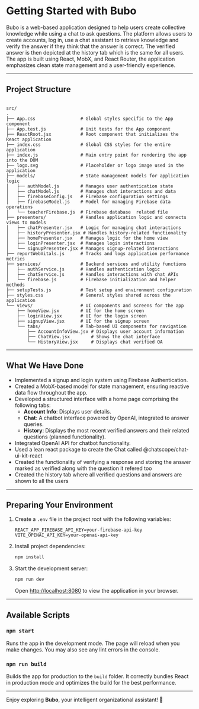 
# Getting Started with Bubo

Bubo is a web-based application designed to help users create  collective knowledge while using a chat to ask questions. The platform allows users to create accounts, log in, use a chat assistant to retrieve knowledge and verify the answer if they think that the answer is correct. The verified answer is then depicted at the history tab which is the same for all users. The app is built using React, MobX, and React Router, the application emphasizes clean state management and a user-friendly experience.

---

## Project Structure

```

src/
.
├── App.css                 # Global styles specific to the App component
├── App.test.js             # Unit tests for the App component
├── ReactRoot.jsx           # Root component that initializes the React application
├── index.css               # Global CSS styles for the entire application
├── index.js                # Main entry point for rendering the app into the DOM
├── logo.svg                # Placeholder or logo image used in the application
├── models/                 # State management models for application logic
│   ├── authModel.js        # Manages user authentication state
│   ├── chatModel.js        # Manages chat interactions and data
│   ├── firebaseConfig.js   # Firebase configuration settings
│   ├── firebaseModel.js    # Model for managing Firebase data operations
│   └── teacherFirebase.js  # Firebase database  related file
├── presenters/             # Handles application logic and connects views to models
│   ├── chatPresenter.jsx   # Logic for managing chat interactions
│   ├── historyPresenter.jsx # Handles history-related functionality
│   ├── homePresenter.jsx   # Manages logic for the home view
│   ├── loginPresenter.jsx  # Manages login interactions
│   └── signupPresenter.jsx # Manages signup-related interactions
├── reportWebVitals.js      # Tracks and logs application performance metrics
├── services/               # Backend services and utility functions
│   ├── authService.js      # Handles authentication logic
│   ├── chatService.js      # Handles interactions with chat APIs
│   └── firebase.js         # Firebase initialization and helper methods
├── setupTests.js           # Test setup and environment configuration
├── styles.css              # General styles shared across the application
└── views/                  # UI components and screens for the app
    ├── homeView.jsx        # UI for the home screen
    ├── loginView.jsx       # UI for the login screen
    ├── signupView.jsx      # UI for the signup screen
    └── tabs/               # Tab-based UI components for navigation
        ├── AccountInfoView.jsx # Displays user account information
        ├── ChatView.jsx        # Shows the chat interface
        └── HistoryView.jsx     # Displays chat verified QA
```

---

## What We Have Done

- Implemented a signup and login system using Firebase Authentication.
- Created a MobX-based model for state management, ensuring reactive data flow throughout the app.
- Developed a structured interface with a home page comprising the following tabs:
  - **Account Info**: Displays user details.
  - **Chat**: A chatbot interface powered by OpenAI, integrated to answer queries.
  - **History**: Displays the most recent verified answers and their related questions (planned functionality).
- Integrated OpenAI API for chatbot functionality.
- Used a lean react package to create the Chat called @chatscope/chat-ui-kit-react
- Created the functionality of verifying a response and storing the answer marked as verified along with the question it refered too
- Created the history tab where all verified questions and answers are shown to all the users

---

## Preparing Your Environment

1. Create a `.env` file in the project root with the following variables:
   ```plaintext
   REACT_APP_FIREBASE_API_KEY=your-firebase-api-key
   VITE_OPENAI_API_KEY=your-openai-api-key
   ```

2. Install project dependencies:
   ```bash
   npm install
   ```

3. Start the development server:
   ```bash
   npm run dev
   ```

   Open [http://localhost:8080](http://localhost:8080) to view the application in your browser.

---

## Available Scripts

### `npm start`
Runs the app in the development mode. The page will reload when you make changes. You may also see any lint errors in the console.

### `npm run build`
Builds the app for production to the `build` folder. It correctly bundles React in production mode and optimizes the build for the best performance.

---

Enjoy exploring **Bubo**, your intelligent organizational assistant! 🚀
